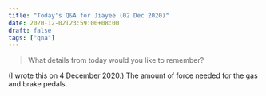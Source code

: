 ```yaml
---
title: "Today's Q&A for Jiayee (02 Dec 2020)"
date: 2020-12-02T23:59:00+08:00
draft: false
tags: ["qna"]
---
```

> What details from today would you like to remember?

(I wrote this on 4 December 2020.) The amount of force needed for the gas and brake pedals.
